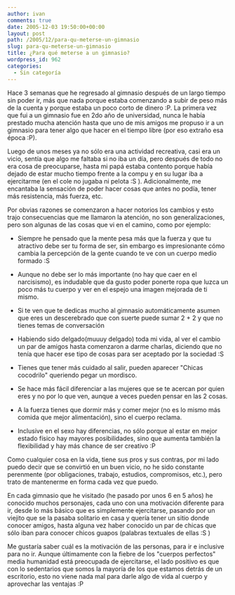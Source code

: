 ```yaml
---
author: ivan
comments: true
date: 2005-12-03 19:50:00+00:00
layout: post
path: /2005/12/para-qu-meterse-un-gimnasio
slug: para-qu-meterse-un-gimnasio
title: ¿Para qué meterse a un gimnasio?
wordpress_id: 962
categories:
  - Sin categoría
---
```


Hace 3 semanas que he regresado al gimnasio después de un largo tiempo sin poder ir, más que nada porque estaba comenzando a subir de peso más de la cuenta y porque estaba un poco corto de dinero :P. La primera vez que fui a un gimnasio fue en 2do año de universidad, nunca le había prestado mucha atención hasta que uno de mis amigos me propuso ir a un gimnasio para tener algo que hacer en el tiempo libre (por eso extraño esa época :P).

Luego de unos meses ya no sólo era una actividad recreativa, casi era un vicio, sentía que algo me faltaba si no iba un día, pero después de todo no era cosa de preocuparse, hasta mi papá estaba contento porque había dejado de estar mucho tiempo frente a la compu y en su lugar iba a ejercitarme (en el cole no jugaba ni pelota :S ). Adicionalmente, me encantaba la sensación de poder hacer cosas que antes no podía, tener más resistencia, más fuerza, etc.

Por obvias razones se comenzaron a hacer notorios los cambios y esto trajo consecuencias que me llamaron la atención, no son generalizaciones, pero son algunas de las cosas que vi en el camino, como por ejemplo:

- Siempre he pensado que la mente pesa más que la fuerza y que tu atractivo debe ser tu forma de ser, sin embargo es impresionante cómo cambia la percepción de la gente cuando te ve con un cuerpo medio formado :S

- Aunque no debe ser lo más importante (no hay que caer en el narcisismo), es indudable que da gusto poder ponerte ropa que luzca un poco más tu cuerpo y ver en el espejo una imagen mejorada de ti mismo.

* Si te ven que te dedicas mucho al gimnasio automáticamente asumen que eres un descerebrado que con suerte puede sumar 2 + 2 y que no tienes temas de conversación

- Habiendo sido delgado(muuuy delgado) toda mi vida, al ver el cambio un par de amigos hasta comenzaron a darme charlas, diciendo que no tenía que hacer ese tipo de cosas para ser aceptado por la sociedad :S

- Tienes que tener más cuidado al salir, pueden aparecer "Chicas cocodrilo" queriendo pegar un mordisco.

- Se hace más fácil diferenciar a las mujeres que se te acercan por quien eres y no por lo que ven, aunque a veces pueden pensar en las 2 cosas.

* A la fuerza tienes que dormir más y comer mejor (no es lo mismo más comida que mejor alimentación), sino el cuerpo reclama.

* Inclusive en el sexo hay diferencias, no sólo porque al estar en mejor estado físico hay mayores posibilidades, sino que aumenta también la flexibilidad y hay más chance de ser creativo :P

Como cualquier cosa en la vida, tiene sus pros y sus contras, por mi lado puedo decir que se convirtió en un buen vicio, no he sido constante perenmente (por obligaciones, trabajo, estudios, compromisos, etc.), pero trato de mantenerme en forma cada vez que puedo.

En cada gimnasio que he visitado (he pasado por unos 6 en 5 años) he conocido muchos personajes, cada uno con una motivación diferente para ir, desde lo más básico que es simplemente ejercitarse, pasando por un viejito que se la pasaba solitario en casa y quería tener un sitio donde conocer amigos, hasta alguna vez haber conocido un par de chicas que sólo iban para conocer chicos guapos (palabras textuales de ellas :S )

Me gustaría saber cuál es la motivación de las personas, para ir e inclusive para no ir. Aunque últimamente con la fiebre de los "cuerpos perfectos" media humanidad está preocupada de ejercitarse, el lado positivo es que con lo sedentarios que somos la mayoría de los que estamos detrás de un escritorio, esto no viene nada mal para darle algo de vida al cuerpo y aprovechar las ventajas :P
